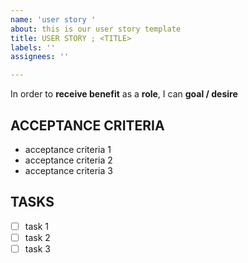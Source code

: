 ```yaml
---
name: 'user story '
about: this is our user story template
title: USER STORY ; <TITLE>
labels: ''
assignees: ''

---
```


In order to **receive benefit** as a **role**, I can **goal / desire**

## ACCEPTANCE CRITERIA

* acceptance criteria 1
* acceptance criteria 2
* acceptance criteria 3

## TASKS

- [ ] task 1
- [ ] task 2
- [ ] task 3
